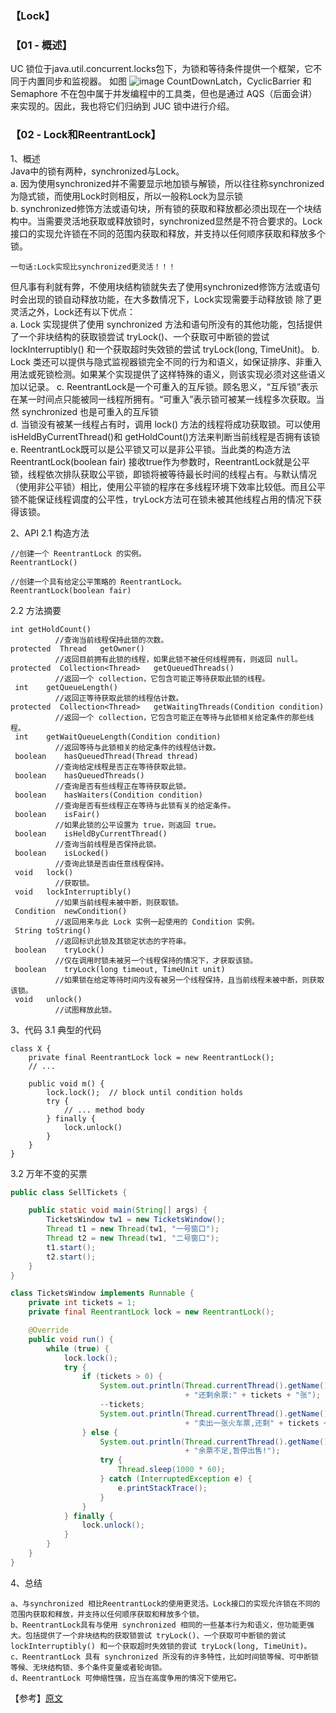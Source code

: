 ### 【Lock】
### 【01 - 概述】
UC 锁位于java.util.concurrent.locks包下，为锁和等待条件提供一个框架，它不同于内置同步和监视器。
如图
![image](http://baidu.com)
CountDownLatch，CyclicBarrier 和 Semaphore 不在包中属于并发编程中的工具类，但也是通过 AQS（后面会讲） 来实现的。因此，我也将它们归纳到 JUC 锁中进行介绍。

### 【02 - Lock和ReentrantLock】
1、概述        
Java中的锁有两种，synchronized与Lock。       
a. 因为使用synchronized并不需要显示地加锁与解锁，所以往往称synchronized为隐式锁，而使用Lock时则相反，所以一般称Lock为显示锁        
b. synchronized修饰方法或语句块，所有锁的获取和释放都必须出现在一个块结构中。当需要灵活地获取或释放锁时，synchronized显然是不符合要求的。Lock接口的实现允许锁在不同的范围内获取和释放，并支持以任何顺序获取和释放多个锁。

```
一句话:Lock实现比synchronized更灵活！！！       
```
但凡事有利就有弊，不使用块结构锁就失去了使用synchronized修饰方法或语句时会出现的锁自动释放功能，在大多数情况下，Lock实现需要手动释放锁
除了更灵活之外，Lock还有以下优点：     
a.  Lock 实现提供了使用 synchronized 方法和语句所没有的其他功能，包括提供了一个非块结构的获取锁尝试 tryLock()、一个获取可中断锁的尝试 lockInterruptibly() 和一个获取超时失效锁的尝试 
tryLock(long, TimeUnit)。
b.  Lock 类还可以提供与隐式监视器锁完全不同的行为和语义，如保证排序、非重入用法或死锁检测。如果某个实现提供了这样特殊的语义，则该实现必须对这些语义加以记录。
c.  ReentrantLock是一个可重入的互斥锁。顾名思义，“互斥锁”表示在某一时间点只能被同一线程所拥有。“可重入”表示锁可被某一线程多次获取。当然 synchronized 也是可重入的互斥锁     
d.  当锁没有被某一线程占有时，调用 lock() 方法的线程将成功获取锁。可以使用isHeldByCurrentThread()和 getHoldCount()方法来判断当前线程是否拥有该锁     
e.  ReentrantLock既可以是公平锁又可以是非公平锁。当此类的构造方法 ReentrantLock(boolean fair) 接收true作为参数时，ReentrantLock就是公平锁，线程依次排队获取公平锁，即锁将被等待最长时间的线程占有。与默认情况（使用非公平锁）相比，使用公平锁的程序在多线程环境下效率比较低。而且公平锁不能保证线程调度的公平性，tryLock方法可在锁未被其他线程占用的情况下获得该锁。


2、API
2.1 构造方法
```
//创建一个 ReentrantLock 的实例。
ReentrantLock() 

//创建一个具有给定公平策略的 ReentrantLock。  
ReentrantLock(boolean fair) 
```
2.2 方法摘要
```
int getHoldCount() 
          //查询当前线程保持此锁的次数。
protected  Thread   getOwner() 
          //返回目前拥有此锁的线程，如果此锁不被任何线程拥有，则返回 null。
protected  Collection<Thread>   getQueuedThreads() 
          //返回一个 collection，它包含可能正等待获取此锁的线程。
 int    getQueueLength() 
          //返回正等待获取此锁的线程估计数。
protected  Collection<Thread>   getWaitingThreads(Condition condition) 
          //返回一个 collection，它包含可能正在等待与此锁相关给定条件的那些线程。
 int    getWaitQueueLength(Condition condition) 
          //返回等待与此锁相关的给定条件的线程估计数。
 boolean    hasQueuedThread(Thread thread) 
          //查询给定线程是否正在等待获取此锁。
 boolean    hasQueuedThreads() 
          //查询是否有些线程正在等待获取此锁。
 boolean    hasWaiters(Condition condition) 
          //查询是否有些线程正在等待与此锁有关的给定条件。
 boolean    isFair() 
          //如果此锁的公平设置为 true，则返回 true。
 boolean    isHeldByCurrentThread() 
          //查询当前线程是否保持此锁。
 boolean    isLocked() 
          //查询此锁是否由任意线程保持。
 void   lock() 
          //获取锁。
 void   lockInterruptibly() 
          //如果当前线程未被中断，则获取锁。
 Condition  newCondition() 
          //返回用来与此 Lock 实例一起使用的 Condition 实例。
 String toString() 
          //返回标识此锁及其锁定状态的字符串。
 boolean    tryLock() 
          //仅在调用时锁未被另一个线程保持的情况下，才获取该锁。
 boolean    tryLock(long timeout, TimeUnit unit) 
          //如果锁在给定等待时间内没有被另一个线程保持，且当前线程未被中断，则获取该锁。
 void   unlock() 
          //试图释放此锁。
```

3、代码
3.1 典型的代码
```
class X {
    private final ReentrantLock lock = new ReentrantLock();
    // ...

    public void m() { 
        lock.lock();  // block until condition holds
        try {
            // ... method body
        } finally {
            lock.unlock()
        }
    }
}
```
3.2 万年不变的买票
```java
public class SellTickets {

    public static void main(String[] args) {
        TicketsWindow tw1 = new TicketsWindow();
        Thread t1 = new Thread(tw1, "一号窗口");
        Thread t2 = new Thread(tw1, "二号窗口");
        t1.start();
        t2.start();
    }
}

class TicketsWindow implements Runnable {
    private int tickets = 1;
    private final ReentrantLock lock = new ReentrantLock();

    @Override
    public void run() {
        while (true) {
            lock.lock();
            try {
                if (tickets > 0) {
                    System.out.println(Thread.currentThread().getName() 
                                       + "还剩余票:" + tickets + "张");
                    --tickets;
                    System.out.println(Thread.currentThread().getName() 
                                       + "卖出一张火车票,还剩" + tickets + "张");
                } else {
                    System.out.println(Thread.currentThread().getName() 
                                       + "余票不足,暂停出售!");
                    try {
                        Thread.sleep(1000 * 60);
                    } catch (InterruptedException e) {
                        e.printStackTrace();
                    }
                }
            } finally {
                lock.unlock();
            }
        }
    }
}
```

4、总结        
```
a、与synchronized 相比ReentrantLock的使用更灵活。Lock接口的实现允许锁在不同的范围内获取和释放，并支持以任何顺序获取和释放多个锁。
b、ReentrantLock具有与使用 synchronized 相同的一些基本行为和语义，但功能更强大。包括提供了一个非块结构的获取锁尝试 tryLock()、一个获取可中断锁的尝试 lockInterruptibly() 和一个获取超时失效锁的尝试 tryLock(long, TimeUnit)。
c、ReentrantLock 具有 synchronized 所没有的许多特性，比如时间锁等候、可中断锁等候、无块结构锁、多个条件变量或者轮询锁。
d、ReentrantLock 可伸缩性强，应当在高度争用的情况下使用它。
```


【参考】<a href="https://blog.csdn.net/qq_36974281/article/details/81986973">原文</a>
